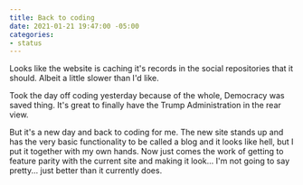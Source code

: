 ```yaml
---
title: Back to coding
date: 2021-01-21 19:47:00 -05:00
categories:
- status
---
```


Looks like the website is caching it's records in the social repositories that it should.  Albeit a little slower than I'd like.  

Took the day off coding yesterday because of the whole, Democracy was saved thing.  It's great to finally have the Trump Administration in the rear view.  

But it's a new day and back to coding for me.  The new site stands up and has the very basic functionality to be called a blog and it looks like hell, but I put it together with my own hands.  Now just comes the work of getting to feature parity with the current site and making it look... I'm not going to say pretty... just better than it currently does. 